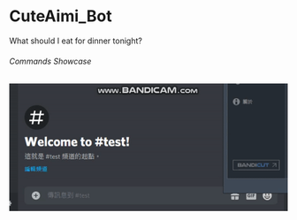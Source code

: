 # CuteAimi_Bot
What should I eat for dinner tonight?
###### Commands Showcase
![image](https://github.com/eswork54/CuteAimi_Bot/blob/master/eat.gif)

